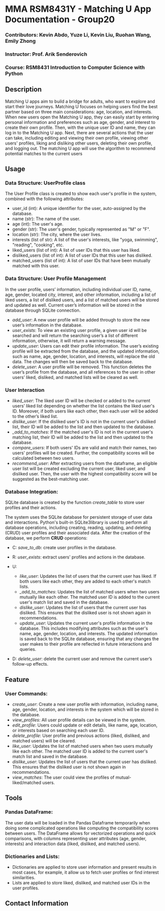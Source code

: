 # MMA RSM8431Y - Matching U App Documentation - Group20 
### Contributors: Kevin Abdo, Yuze Li, Kevin Liu, Ruohan Wang, Emily Zhong
### Instructor: Prof. Arik Senderovich
### Course: RSM8431 Introduction to Computer Science with Python 

## Description
Matching U apps aim to build a bridge for adults, who want to explore and start their love journeys. Matching U focuses on helping users find the best partner based on three main considerations: age, location, and interests. When new users open the Matching U app, they can easily start by entering personal information and preferences such as age, gender, and interest to create their own profile. Then, with the unique user ID and name, they can log in to the Matching U app. Next, there are several actions that the user can take, including editing and viewing their own profile, viewing other users' profiles, liking and disliking other users, deleting their own profile, and logging out. The matching U app will use the algorithm to recommend potential matches to the current users

 
## Usage
### Data Structure: UserProfile class 
The User Profile class is created to show each user's profile in the system, combined with the following attributes:
- user_id (int): A unique identifier for the user, auto-assigned by the database. 
- name (str): The name of the user.
- age (int): The user's age.
- gender (str): The user's gender, typically represented as "M" or "F".
- location (str): The city, where the user lives.
- interests (list of str): A list of the user's interests, like "yoga, swimming", "reading", "cooking", etc.
- liked_users (list of int): A list of user IDs that this user has liked.
- disliked_users (list of int): A list of user IDs that this user has disliked.
- matched_users (list of int): A list of user IDs that have been mutually matched with this user.



### Data Structure: User Profile Management
In the user profile, users’ information, including individual user ID, name, age, gender, located city, interest, and other information, including a list of liked users, a list of disliked users, and a list of matched users will be stored and updated as well. Current user’s information will be stored in the database through SQLite connection.

- *add_user*: A new user profile will be added through to store the new user’s information in the database. 
- *user_exists*: To view an existing user profile, a given user id will be searched and will return the searching user’s a list of different information, otherwise, it will return a warning message.
- *update_user*: Users can edit their profile information. The user’s existing profile will be extracted from the database, and the updated information, such as name, age, gender, location, and interests, will replace the old data. The changes will then be saved back to the database.
- *delete_user*: A user profile will be removed. This function deletes the user’s profile from the database, and all references to the user in other users’ liked, disliked, and matched lists will be cleared as well.

### User Interaction
- *liked_user*: The liked user ID will be checked or added to the current users’ liked list depending on whether the list contains the liked user's ID. Moreover, if both users like each other, then each user will be added to the other’s liked list.
- *dislike_user*: If the disliked user's ID is not in the current user's disliked list, their ID will be added to the list and then updated to the database. 
- *_add_to_matches*: If the matched user's ID is not in the current user's matching list, their ID will be added to the list and then updated to the database. 
- *compare_users*: If both users' IDs are valid and match their names, two users' profiles will be created. Further, the compatibility scores will be calculated between two users.
- *recommend_user*: After extracting users from the dataframe, an eligible user list will be created excluding the current user, liked user, and disliked user. Then, the user with the highest compatibility score will be suggested as the best-matching user.




  

 




 
### Database Integration:

SQLite database is created by the function *create_table* to store user profiles and their actions. 

The system uses the SQLite database for persistent storage of user data and interactions. Python's built-in SQLite3library is used to perform all database operations, including creating, reading, updating, and deleting (CRUD) user profiles and their associated data. After the creation of the database, we perform **CRUD** operations:


- C:
*save_to_db*: create user profiles in the database.


- R:
*user_exists*: extract users' profiles and actions in the database.


- U: 
  - *like_user*: Updates the list of users that the current user has liked. If both users like each other, they are added to each other's match lists.
  - *_add_to_matches*: Updates the list of matched users when two users mutually like each other. The matched user ID is added to the current user's match list and saved in the database.
  - *dislike_user*: Updates the list of users that the current user has disliked. This ensures that the disliked user is not shown again in recommendations.
  - *update_user*: Updates the current user's profile information in the database. This includes modifying attributes such as the user's name, age, gender, location, and interests. The updated information is saved back to the SQLite database, ensuring that any changes the user makes to their profile are reflected in future interactions and queries.

- D:
*delete_user*: delete the current user and remove the current user’s follow-up effects.

 
## Feature
### User Commands:
- *create_user*: Create a new user profile with information, including name, age, gender, location, and interests in the system which will be stored in the database.
- *view_profiles*: All user profile details can be viewed in the system.
- *edit_profile*: Users could update or edit details, like name, age, location, or interests based on searching each user ID.
- *delete_profile*: User profile and previous actions (liked, disliked, and matched users) will be cleared.
- *like_user*: Updates the list of matched users when two users mutually like each other. The matched user ID is added to the current user's match list and saved in the database.
- *dislike_user*: Updates the list of users that the current user has disliked. This ensures that the disliked user is not shown again in recommendations.
- *view_matches*: The user could view the profiles of mutual-liked/matched users.

 ## Tools
### Pandas DataFrame:
The user data will be loaded in the Pandas Dataframe temporarily when doing some complicated operations like computing the compatibility scores between users. The DataFrame allows for vectorized operations and quick comparisons, with columns representing user attributes (age, gender, interests) and interaction data (liked, disliked, and matched users).

### Dictionaries and Lists:
- Dictionaries are applied to store user information and present results in most cases, for example, it allow us to fetch user profiles or find interest similarities. 
- Lists are applied to store liked, disliked, and matched user IDs in the user profiles. 








 
 ## Contact Information
 
 
 
